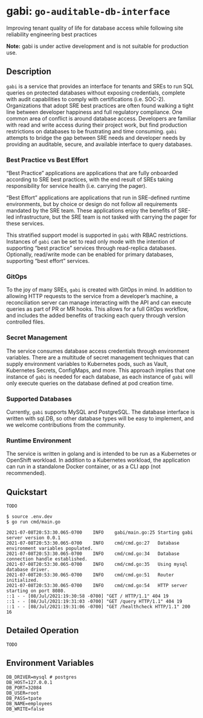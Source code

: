 # gabi: `go-auditable-db-interface`

Improving tenant quality of life for database access while following site reliability engineering best practices

**Note:** gabi is under active development and is not suitable for production use.

## Description

`gabi` is a service that provides an interface for tenants and SREs to run SQL queries on protected databases without exposing credentials, complete with audit capabilities to comply with certifications (i.e. SOC-2). Organizations that adopt SRE best practices are often found walking a tight line between developer happiness and full regulatory compliance. One common area of conflict is around database access. Developers are familiar with read and write access during their project work, but find production restrictions on databases to be frustrating and time consuming. `gabi` attempts to bridge the gap between SRE needs and developer needs by providing an auditable, secure, and available interface to query databases.

### Best Practice vs Best Effort

“Best Practice” applications are applications that are fully onboarded according to SRE best practices, with the end result of SREs taking responsibility for service health (i.e. carrying the pager). 

“Best Effort” applications are applications that run in SRE-defined runtime environments, but by choice or design do not follow all requirements mandated by the SRE team. These applications enjoy the benefits of SRE-led infrastructure, but the SRE team is not tasked with carrying the pager for these services. 

This stratified support model is supported in `gabi` with RBAC restrictions. Instances of `gabi` can be set to read only mode with the intention of supporting “best practice” services through read-replica databases. Optionally, read/write mode can be enabled for primary databases, supporting “best effort” services. 

### GitOps

To the joy of many SREs, `gabi` is created with GitOps in mind. In addition to allowing HTTP requests to the service from a developer’s machine, a reconciliation server can manage interacting with the API and can execute queries as part of PR or MR hooks. This allows for a full GitOps workflow, and includes the added benefits of tracking each query through version controlled files.

### Secret Management

The service consumes database access credentials through environment variables. There are a multitude of secret management techniques that can supply environment variables to Kubernetes pods, such as Vault, Kubernetes Secrets, ConfigMaps, and more. This approach implies that one instance of `gabi` is needed for each database, as each instance of `gabi` will only execute queries on the database defined at pod creation time.

### Supported Databases

Currently, `gabi` supports MySQL and PostgreSQL. The database interface is written with sql.DB, so other database types will be easy to implement, and we welcome contributions from the community.

### Runtime Environment

The service is written in golang and is intended to be run as a Kubernetes or OpenShift workload. In addition to a Kubernetes workload, the application can run in a standalone Docker container, or as a CLI app (not recommended).

## Quickstart

`TODO`

```
$ source .env.dev
$ go run cmd/main.go

2021-07-08T20:53:30.065-0700	INFO	gabi/main.go:25	Starting gabi server version 0.0.1
2021-07-08T20:53:30.065-0700	INFO	cmd/cmd.go:27	Database environment variables populated.
2021-07-08T20:53:30.065-0700	INFO	cmd/cmd.go:34	Database connection handle established.
2021-07-08T20:53:30.065-0700	INFO	cmd/cmd.go:35	Using mysql database driver.
2021-07-08T20:53:30.065-0700	INFO	cmd/cmd.go:51	Router initialized.
2021-07-08T20:53:30.065-0700	INFO	cmd/cmd.go:54	HTTP server starting on port 8080.
::1 - - [08/Jul/2021:19:30:58 -0700] "GET / HTTP/1.1" 404 19
::1 - - [08/Jul/2021:19:31:03 -0700] "GET /query HTTP/1.1" 404 19
::1 - - [08/Jul/2021:19:31:06 -0700] "GET /healthcheck HTTP/1.1" 200 16

```

## Detailed Operation

`TODO`

## Environment Variables

```
DB_DRIVER=mysql # postgres
DB_HOST=127.0.0.1
DB_PORT=32084
DB_USER=root
DB_PASS=tpate
DB_NAME=employees
DB_WRITE=false
```


